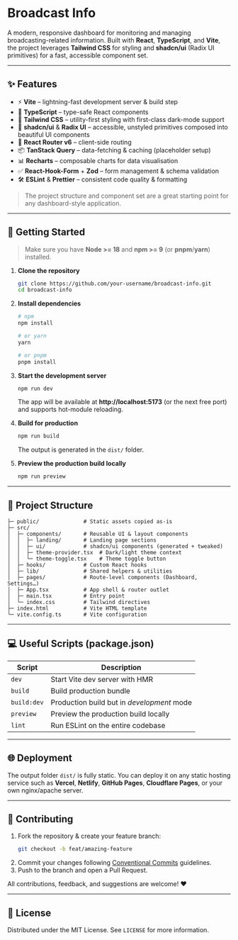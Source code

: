 # Broadcast Info

A modern, responsive dashboard for monitoring and managing broadcasting-related information. Built with **React**, **TypeScript**, and **Vite**, the project leverages **Tailwind CSS** for styling and **shadcn/ui** (Radix UI primitives) for a fast, accessible component set.

---

## ✨ Features

- ⚡ **Vite** – lightning-fast development server & build step
- 📜 **TypeScript** – type-safe React components
- 🎨 **Tailwind CSS** – utility-first styling with first-class dark-mode support
- 🧩 **shadcn/ui** & **Radix UI** – accessible, unstyled primitives composed into beautiful UI components
- 🔀 **React Router v6** – client-side routing
- 📦 **TanStack Query** – data-fetching & caching (placeholder setup)
- 📊 **Recharts** – composable charts for data visualisation
- ✅ **React-Hook-Form** + **Zod** – form management & schema validation
- 🛠 **ESLint** & **Prettier** – consistent code quality & formatting

> The project structure and component set are a great starting point for any dashboard-style application.

---

## 🏁 Getting Started

> Make sure you have **Node >= 18** and **npm >= 9** (or **pnpm**/**yarn**) installed.

1. **Clone the repository**

   ```bash
   git clone https://github.com/your-username/broadcast-info.git
   cd broadcast-info
   ```

2. **Install dependencies**

   ```bash
   # npm
   npm install

   # or yarn
   yarn

   # or pnpm
   pnpm install
   ```

3. **Start the development server**

   ```bash
   npm run dev
   ```

   The app will be available at **http://localhost:5173** (or the next free port) and supports hot-module reloading.

4. **Build for production**

   ```bash
   npm run build
   ```

   The output is generated in the `dist/` folder.

5. **Preview the production build locally**

   ```bash
   npm run preview
   ```

---

## 📂 Project Structure

```
├─ public/              # Static assets copied as-is
├─ src/
│  ├─ components/       # Reusable UI & layout components
│  │  ├─ landing/       # Landing page sections
│  │  ├─ ui/            # shadcn/ui components (generated + tweaked)
│  │  ├─ theme-provider.tsx  # Dark/light theme context
│  │  └─ theme-toggle.tsx    # Theme toggle button
│  ├─ hooks/            # Custom React hooks
│  ├─ lib/              # Shared helpers & utilities
│  ├─ pages/            # Route-level components (Dashboard, Settings…)
│  ├─ App.tsx           # App shell & router outlet
│  ├─ main.tsx          # Entry point
│  └─ index.css         # Tailwind directives
├─ index.html           # Vite HTML template
└─ vite.config.ts       # Vite configuration
```

---

## 💻 Useful Scripts (package.json)

| Script         | Description                                  |
| -------------- | -------------------------------------------- |
| `dev`          | Start Vite dev server with HMR               |
| `build`        | Build production bundle                      |
| `build:dev`    | Production build but in *development* mode   |
| `preview`      | Preview the production build locally         |
| `lint`         | Run ESLint on the entire codebase            |

---

## 🌐 Deployment

The output folder `dist/` is fully static. You can deploy it on any static hosting service such as **Vercel**, **Netlify**, **GitHub Pages**, **Cloudflare Pages**, or your own nginx/apache server.

---

## 🤝 Contributing

1. Fork the repository & create your feature branch:
   ```bash
   git checkout -b feat/amazing-feature
   ```
2. Commit your changes following [Conventional Commits](https://www.conventionalcommits.org/) guidelines.
3. Push to the branch and open a Pull Request.

All contributions, feedback, and suggestions are welcome! ❤️

---

## 📄 License

Distributed under the MIT License. See `LICENSE` for more information.
